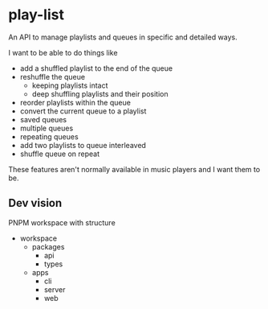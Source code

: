 # play-list

An API to manage playlists and queues in specific and detailed ways. 

I want to be able to do things like 
  - add a shuffled playlist to the end of the queue
  - reshuffle the queue
    - keeping playlists intact
    - deep shuffling playlists and their position
  - reorder playlists within the queue
  - convert the current queue to a playlist
  - saved queues
  - multiple queues
  - repeating queues
  - add two playlists to queue interleaved
  - shuffle queue on repeat

These features aren't normally available in music players and I want them to be.

## Dev vision

PNPM workspace with structure

- workspace
  - packages
    - api
    - types
  - apps
    - cli
    - server
    - web

